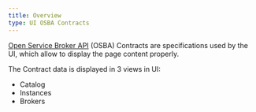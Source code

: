 ```yaml
---
title: Overview
type: UI OSBA Contracts
---
```


[Open Service Broker API](https://www.openservicebrokerapi.org/) (OSBA) Contracts are specifications used by the UI, which allow to display the page content properly.

The Contract data is displayed in 3 views in UI:
- Catalog
- Instances
- Brokers

